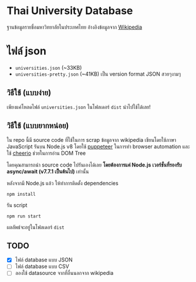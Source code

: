# Thai University Database

ฐานข้อมูลรายชื่อมหาวิทยาลัยในประเทศไทย อ้างอิงข้อมูลจาก [Wikipedia](https://th.wikipedia.org/wiki/%E0%B8%A3%E0%B8%B2%E0%B8%A2%E0%B8%8A%E0%B8%B7%E0%B9%88%E0%B8%AD%E0%B8%AA%E0%B8%96%E0%B8%B2%E0%B8%9A%E0%B8%B1%E0%B8%99%E0%B8%AD%E0%B8%B8%E0%B8%94%E0%B8%A1%E0%B8%A8%E0%B8%B6%E0%B8%81%E0%B8%A9%E0%B8%B2%E0%B9%83%E0%B8%99%E0%B8%9B%E0%B8%A3%E0%B8%B0%E0%B9%80%E0%B8%97%E0%B8%A8%E0%B9%84%E0%B8%97%E0%B8%A2)

# ไฟล์ json  
- `universities.json` (~33KB)
- `universities-pretty.json` (~41KB) เป็น version format JSON สวยๆงามๆ

## วิธีใช้ (แบบง่าย)

เพียงแค่โหลดไฟล์ `universities.json` ในโฟลเดอร์ `dist` นำไปใช้ได้เลย!

## วิธีใช้ (แบบยากหน่อย)

ใน repo นี้มี source code ที่ใช้ในการ scrap ข้อมูลจาก wikipedia เขียนโดยใช้ภาษา JavaScript รันบน Node.js v8 โดยใช้ [puppeteer](https://github.com/GoogleChrome/puppeteer) ในการทำ browser automation และใช้ [cheerio](https://github.com/cheeriojs/cheerio) ช่วยในการอ่าน DOM Tree

โดยคุณสามารถนำ source code ไปรันเองได้เลย **โดยต้องการแค่ Node.js เวอร์ชั่นที่รองรับ async/await (v7.7.1 เป็นต้นไป)** เท่านั้น

หลังจากมี Node.js แล้ว ให้ทำการติดตั้ง dependencies
```
npm install
```

รัน script
```
npm run start
```

ผลลัพธ์จะอยู่ในโฟลเดอร์ `dist`

## TODO
- [x] ไฟล์ database แบบ JSON
- [ ] ไฟล์ database แบบ CSV
- [ ] ลองใช้ datasource จากที่อื่นนอกจาก wikipedia
